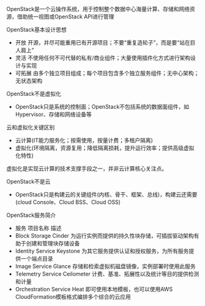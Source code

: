 OpenStack是一个云操作系统，用于控制整个数据中心海量计算、存储和网络资源，借助统一视图或OpenStack API进行管理

OpenStack基本设计思想
- 开放 开源，并尽可能重用已有开源项目；不要“重复造轮子”，而是要“站在巨人肩上”
- 灵活 不使用任何不可代替的私有/商业组件；大量使用插件化方式进行架构设计与实现
- 可拓展 由多个独立项目组成；每个项目包含多个独立服务组件；无中心架构；无状态架构

OpenStack不是虚拟化
- OpenStack只是系统的控制面；OpenStack不包括系统的数据面组件，如Hypervisor、存储和网络设备等

云和虚拟化关键区别
- 云计算(IT能力服务化；按需使用，按量计费；多租户隔离)
- 虚拟化(环境隔离，资源复用；降低隔离损耗，提升运行效率；提供高级虚拟化特性)

虚拟化是实现云计算的技术支撑手段之一，并非云计算核心关注点。

OpenStack不是云
- OpenStack只是构建云的关键组件(内核、骨干、框架、总线)，构建云还需要(cloud Console、Cloud BSS、Cloud OSS)

OpenStack服务简介

- 服务                   项目名称    描述
- Block Storage         Cinder     为运行实例而提供的持久性块存储，可插拔驱动架构有助于创建和管理块存储设备
- Identity Service      Keystone   为其它服务提供认证和授权服务，为所有服务提供一个端点目录
- Image Service         Glance     存储和检索虚拟机磁盘镜像，实例部署时使用此服务
- Telemetry Service     Ceilometer 计费、基准、拓展性以及统计等目的提供检测和计量
- Orchestration Service Heat       即可使用本地模板，也可以使用AWS CloudFormation模板格式编排多个综合的云应用

